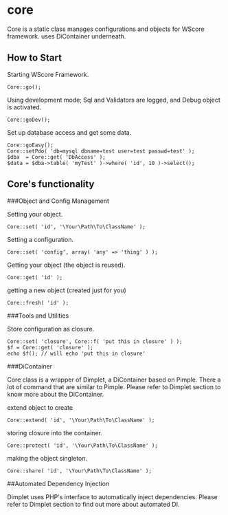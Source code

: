 core
====

Core is a static class
manages configurations and objects for WScore framework.
uses DiContainer underneath. 

How to Start
------------

Starting WScore Framework.

    Core::go();

Using development mode; Sql and Validators are logged, and Debug object is activated.

    Core::goDev();

Set up database access and get some data.

    Core::goEasy();
    Core::setPdo( 'db=mysql dbname=test user=test passwd=test' );
    $dba  = Core::get( 'DbAccess' );
    $data = $dba->table( 'myTest' )->where( 'id', 10 )->select();

Core's functionality
--------------------

###Object and Config Management

Setting your object.

    Core::set( 'id', '\Your\Path\To\ClassName' );

Setting a configuration. 

    Core::set( 'config', array( 'any' => 'thing' ) );

Getting your object (the object is reused). 

    Core::get( 'id' );

getting a new object (created just for you)

    Core::fresh( 'id' );

###Tools and Utilities

Store configuration as closure. 

    Core::set( 'closure', Core::f( 'put this in closure' ) );
    $f = Core::get( 'closure' );
    echo $f(); // will echo 'put this in closure'

###DiContainer

Core class is a wrapper of Dimplet, a DiContainer based on Pimple. 
There a lot of command that are similar to Pimple. Please refer to
Dimplet section to know more about the DiContainer. 

extend object to create

    Core::extend( 'id', '\Your\Path\To\ClassName' );

storing closure into the container. 

    Core::protect( 'id', '\Your\Path\To\ClassName' );

making the object singleton. 

    Core::share( 'id', '\Your\Path\To\ClassName' );

##Automated Dependency Injection

Dimplet uses PHP's interface to automatically inject dependencies. 
Please refer to Dimplet section to find out more about automated DI. 

